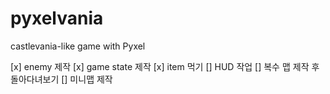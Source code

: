 # pyxelvania
castlevania-like game with Pyxel

[x] enemy 제작
[x] game state 제작
[x] item 먹기
[] HUD 작업
[] 복수 맵 제작 후 돌아다녀보기
[] 미니맵 제작
